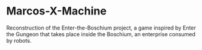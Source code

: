 # Marcos-X-Machine
Reconstruction of the Enter-the-Boschium project, a game inspired by Enter the Gungeon that takes place inside the Boschium, an enterprise consumed by robots.
